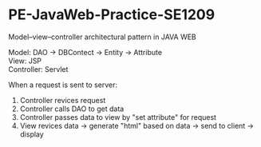 # PE-JavaWeb-Practice-SE1209


Model–view–controller architectural pattern in JAVA WEB

Model: DAO -> DBContect -> Entity -> Attribute <br>
View: JSP <br>
Controller: Servlet <br>

When a request is sent to server:
1. Controller revices request
2. Controller calls DAO to get data
3. Controller passes data to view by "set attribute" for request
4. View revices data -> generate "html" based on data -> send to client -> display
